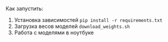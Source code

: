 Как запустить:
1. Установка зависимостей ```pip install -r requirements.txt```
2. Загрузка весов моделей ```download_weights.sh```
3. Работа с моделями в ноутбуке
